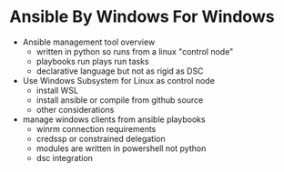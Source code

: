 # Ansible By Windows For Windows

* Ansible management tool overview
  * written in python so runs from a linux "control node"
  * playbooks run plays run tasks
  * declarative language but not as rigid as DSC
* Use Windows Subsystem for Linux as control node
  * install WSL
  * install ansible or compile from github source
  * other considerations
* manage windows clients from ansible playbooks
  * winrm connection requirements
  * credssp or constrained delegation
  * modules are written in powershell not python
  * dsc integration